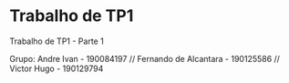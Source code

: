 # Trabalho de TP1

Trabalho de TP1 - Parte 1

Grupo:
Andre Ivan - 190084197 //
Fernando de Alcantara - 190125586 //
Victor Hugo - 190129794
